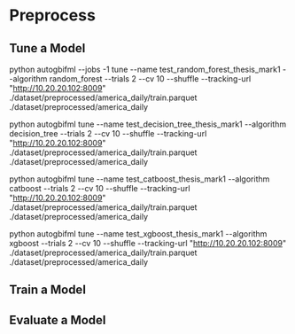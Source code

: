 # Preprocess

## Tune a Model

python autogbifml --jobs -1 tune --name test_random_forest_thesis_mark1 --algorithm random_forest --trials 2 --cv 10 --shuffle --tracking-url "http://10.20.20.102:8009" ./dataset/preprocessed/america_daily/train.parquet ./dataset/preprocessed/america_daily

python autogbifml tune --name test_decision_tree_thesis_mark1 --algorithm decision_tree --trials 2 --cv 10 --shuffle --tracking-url "http://10.20.20.102:8009" ./dataset/preprocessed/america_daily/train.parquet ./dataset/preprocessed/america_daily

python autogbifml tune --name test_catboost_thesis_mark1 --algorithm catboost --trials 2 --cv 10 --shuffle --tracking-url "http://10.20.20.102:8009" ./dataset/preprocessed/america_daily/train.parquet ./dataset/preprocessed/america_daily

python autogbifml tune --name test_xgboost_thesis_mark1 --algorithm xgboost --trials 2 --cv 10 --shuffle --tracking-url "http://10.20.20.102:8009" ./dataset/preprocessed/america_daily/train.parquet ./dataset/preprocessed/america_daily

## Train a Model

## Evaluate a Model

